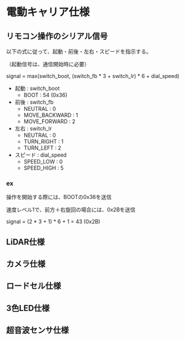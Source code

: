 # 電動キャリア仕様

## リモコン操作のシリアル信号

以下の式に従って、起動・前後・左右・スピードを指示する。

（起動信号は、通信開始時に必要）

signal = max(switch_boot, (switch_fb * 3 + switch_lr) * 6 + dial_speed)

- 起動 : switch_boot
  - BOOT : 54 (0x36)
- 前後 : switch_fb
  - NEUTRAL : 0
  - MOVE_BACKWARD : 1
  - MOVE_FORWARD : 2
- 左右 : switch_lr
  - NEUTRAL : 0
  - TURN_RIGHT : 1
  - TURN_LEFT : 2
- スピード : dial_speed
  - SPEED_LOW : 0
  - SPEED_HIGH : 5

### ex

操作を開始する際には、BOOTの0x36を送信

速度レベル1で、前方＋右旋回の場合には、0x2Bを送信

signal = (2 * 3 + 1) * 6 + 1 = 43 (0x2B)

## LiDAR仕様

## カメラ仕様

## ロードセル仕様

## 3色LED仕様

## 超音波センサ仕様
